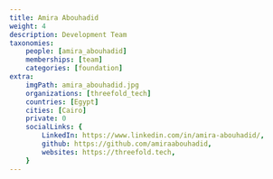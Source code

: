 ```yaml
---
title: Amira Abouhadid
weight: 4
description: Development Team
taxonomies:
    people: [amira_abouhadid]
    memberships: [team]
    categories: [foundation]
extra:
    imgPath: amira_abouhadid.jpg
    organizations: [threefold_tech]
    countries: [Egypt]
    cities: [Cairo]
    private: 0
    socialLinks: {
        LinkedIn: https://www.linkedin.com/in/amira-abouhadid/,
        github: https://github.com/amiraabouhadid,
        websites: https://threefold.tech,
    }
---
```


<!--

Trilingual (Arabic, English & German) software developer and chemical engineer skilled in remote pair programming and mentoring.  I can use multiple languages, frameworks, and technologies to efficiently achieve a project’s goals. 

--!>